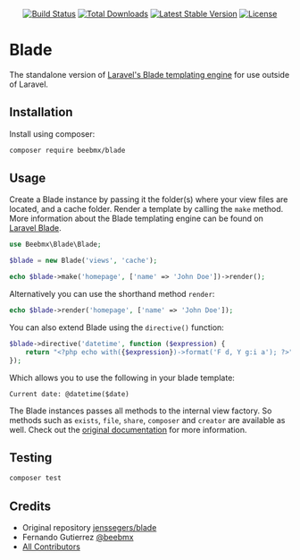 <p align="center">
<a href="https://github.com/beebmx/blade/actions"><img src="https://img.shields.io/github/actions/workflow/status/beebmx/blade/tests.yml?branch=main" alt="Build Status"></a>
<a href="https://packagist.org/packages/beebmx/blade"><img src="https://img.shields.io/packagist/dt/beebmx/blade" alt="Total Downloads"></a>
<a href="https://packagist.org/packages/beebmx/blade"><img src="https://img.shields.io/packagist/v/beebmx/blade" alt="Latest Stable Version"></a>
<a href="https://packagist.org/packages/beebmx/blade"><img src="https://img.shields.io/packagist/l/beebmx/blade" alt="License"></a>
</p>

# Blade

The standalone version of [Laravel's Blade templating engine](https://laravel.com/docs/12.x/blade) for use outside of Laravel.

## Installation

Install using composer:

```bash
composer require beebmx/blade
```

## Usage

Create a Blade instance by passing it the folder(s) where your view files are located, and a cache folder. Render a template by calling the `make` method. More information about the Blade templating engine can be found on [Laravel Blade](https://laravel.com/docs/12.x/blade).

```php
use Beebmx\Blade\Blade;

$blade = new Blade('views', 'cache');

echo $blade->make('homepage', ['name' => 'John Doe'])->render();
```

Alternatively you can use the shorthand method `render`:

```php
echo $blade->render('homepage', ['name' => 'John Doe']);
```

You can also extend Blade using the `directive()` function:

```php
$blade->directive('datetime', function ($expression) {
    return "<?php echo with({$expression})->format('F d, Y g:i a'); ?>";
});
```

Which allows you to use the following in your blade template:

```
Current date: @datetime($date)
```

The Blade instances passes all methods to the internal view factory. So methods such as `exists`, `file`, `share`, `composer` and `creator` are available as well. Check out the [original documentation](https://laravel.com/docs/12.x/views) for more information.

## Testing

```bash
composer test
```

## Credits

- Original repository [jenssegers/blade](https://github.com/jenssegers/blade)
- Fernando Gutierrez [@beebmx](https://github.com/beebmx)
- [All Contributors](../../contributors)
